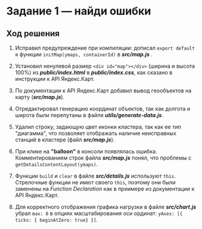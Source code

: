 # Задание 1 — найди ошибки
## Ход решения

1. Исправил предупреждение при компиляции: дописал `export default` к функции `initMap(ymaps, containerId)` в ___src/map.js___ .

2. Установил ненулевой размер `<div id="map"></div>` (ширина и высота 100%) из ___public/index.html___  в ___public/index.css___, как сказано в инструкции к API Яндекс.Карт.

3. По документации к API Яндекс.Карт добавил вывод геообъектов на карту (___src/map.js___).

4. Отредактировал генерацию координат объектов, так как долгота и широта были перепутаны в файле ___utils/generate-data.js___.

5. Удалил строку, задающую цвет иконки кластера, так как ее тип "диагамма", что позволяет отображать наличие неисправных станций в кластере (файл ___src/map.js___).

6. При клике на **"balloon"** в консоли появлялась ошибка. Комментированием строк файла ___src/map.js___ понял, что проблемы с `getDetailsContentLayout(ymaps)`.

7. Функции `build` и `clear` в файле ___src/details.js___ используют `this`. Стрелочные функции не имют своего `this`, поэтому они были заменены на _Function Declaration_ как в приимере из документации к API Яндекс.Карт.

8. Для корректного отображения графика нагрузки в файле ___src/chart.js___ убрал `max: 0` в опциях масштабирования оси ординат: `yAxes: [{ ticks: { beginAtZero: true} }]`.
